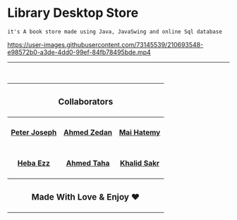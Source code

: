 
# Library Desktop Store
    it's A book store made using Java, JavaSwing and online Sql database

https://user-images.githubusercontent.com/73145539/210693548-e98572b0-a3de-4dd0-99ef-84fb78495bde.mp4


---
<br/>
<table style="margin-left: auto;zmargin-right: auto;text-align: center;">
    <thead>
        <tr>
            <th style="text-align: center;" colspan=3><h3>Collaborators</h3></th>
        </tr>
    </thead>
    <tbody>
        <tr>
            <td><h4><a href="https://github.com/PeterTorki">Peter Joseph</a></h4></td>
            <td><h4><a href="https://github.com/1Ahmedzedan">Ahmed Zedan</a></h4></td>
            <td><h4><a href="https://www.linkedin.com/in/mai-hetemy-533b65248/">Mai Hatemy</a></h4></td>
        </tr>
        <tr>
            <td><h4><a href="https://www.linkedin.com/in/heba-ezz-361773250/">Heba Ezz</a></h4></td>
            <td><h4><a href="https://github.com/vhmedtaha">Ahmed Taha</a></h4></td>
            <td><h4><a href="">Khalid Sakr</a></h4></td>
        </tr>
        <tr>
            <th style="text-align: center;" colspan=3><h3>Made With Love & Enjoy ❤️</h3></th>
        </tr>
</table>

